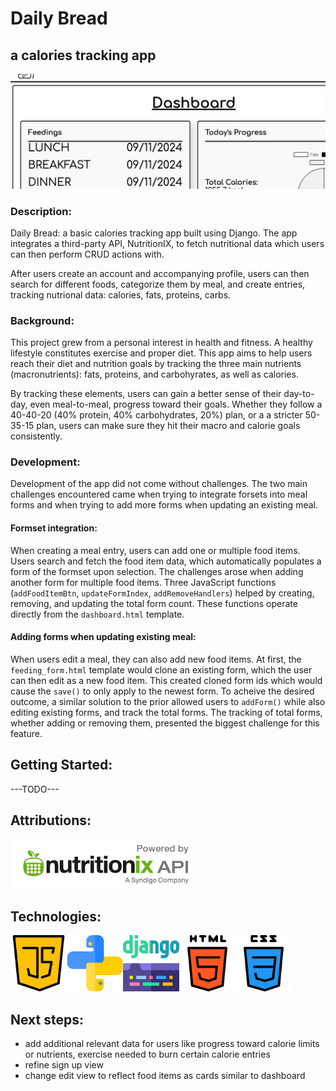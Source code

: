 # Daily Bread
## a calories tracking app

![Daily Bread Screenshot](./main_app/static/images/Daily-bread-screenshot.png)

### Description:
Daily Bread: a basic calories tracking app built using Django. The app integrates a third-party API, NutritionIX, to fetch nutritional data which users can then perform CRUD actions with.

After users create an account and accompanying profile, users can then search for different foods, categorize them by meal, and create entries, tracking nutrional data: calories, fats, proteins, carbs.

### Background:
This project grew from a personal interest in health and fitness. A healthy lifestyle constitutes exercise and proper diet. This app aims to help users reach their diet and nutrition goals by tracking the three main nutrients (macronutrients): fats, proteins, and carbohyrates, as well as calories.

By tracking these elements, users can gain a better sense of their day-to-day, even meal-to-meal, progress toward their goals. Whether they follow a 40-40-20 (40% protein, 40% carbohydrates, 20%) plan, or a a stricter 50-35-15 plan, users can make sure they hit their macro and calorie goals consistently.

### Development:
Development of the app did not come without challenges. The two main challenges encountered came when trying to integrate forsets into meal forms and when trying to add more forms when updating an existing meal.

#### Formset integration:
When creating a meal entry, users can add one or multiple food items. Users search and fetch the food item data, which automatically populates a form of the formset upon selection. The challenges arose when adding another form for multiple food items. Three JavaScript functions (`addFoodItemBtn`, `updateFormIndex`, `addRemoveHandlers`) helped by creating, removing, and updating the total form count. These functions operate directly from the `dashboard.html` template.

#### Adding forms when updating existing meal:
When users edit a meal, they can also add new food items. At first, the `feeding_form.html` template would clone an existing form, which the user can then edit as a new food item. This created cloned form ids which would cause the `save()` to only apply to the newest form. To acheive the desired outcome, a similar solution to the prior allowed users to `addForm()` while also editing existing forms, and track the total forms. The tracking of total forms, whether adding or removing them, presented the biggest challenge for this feature.

## Getting Started:
---TODO---

## Attributions:
<a href="https://www.nutritionix.com/business/api">
  <img src="./main_app/static/images/Updated_NutritionixAPI_hires_flat.png" alt="Nutritionix" width="300">
</a>

## Technologies:
<img src="./main_app/static/images/image.png" alt="JavaScript" width="90"><img src="./main_app/static/images/image-1.png" alt="Python" width="90"><img src="./main_app/static/images/image-3.png" alt="Django" width="90"><img src="./main_app/static/images/image-5.png" alt="HTML" width="90"><img src="./main_app/static/images/image-6.png" alt="CSS" width="90">

## Next steps:
- add additional relevant data for users like progress toward calorie limits or nutrients, exercise needed to burn certain calorie entries
- refine sign up view
- change edit view to reflect food items as cards similar to dashboard